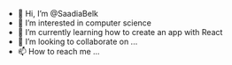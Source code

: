 - 👋 Hi, I’m @SaadiaBelk
- 👀 I’m interested in computer science
- 🌱 I’m currently learning how to create an app with React
- 💞️ I’m looking to collaborate on ...
- 📫 How to reach me ...

<!---
SaadiaBelk/SaadiaBelk is a ✨ special ✨ repository because its `README.md` (this file) appears on your GitHub profile.
You can click the Preview link to take a look at your changes.
--->
